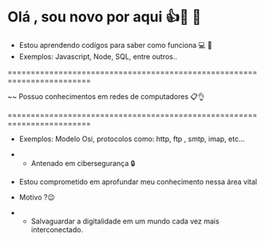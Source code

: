 # Olá , sou novo por aqui 👍🍷 🗿


- Estou aprendendo codígos para saber como funciona 💻 📱
- Exemplos: Javascript, Node, SQL, entre outros..


========================================================================

~~ Possuo conhecimentos em redes de computadores 📋👌

========================================================================
 - Exemplos: Modelo Osi, protocolos como: http, ftp , smtp, imap, etc...

 - - Antenado em cibersegurança 🔒

 - Estou comprometido em aprofundar meu conhecimento nessa área vital

- Motivo ?😉

- - Salvaguardar a digitalidade em um mundo cada vez mais interconectado.


